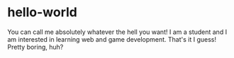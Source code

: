 # hello-world

You can call me absolutely whatever the hell you want! I am a student and I am interested in learning web and game development. That's it I guess! Pretty boring, huh?
